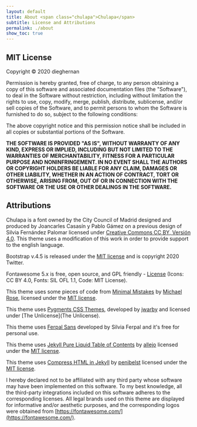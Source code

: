 ```yaml
---
layout: default
title: About <span class="chulapa">Chulapa</span>
subtitle: License and Attributions
permalink: ./about
show_toc: true
---
```



## MIT License

Copyright <span>&copy;</span> 2020 dieghernan

Permission is hereby granted, free of charge, to any person obtaining a copy of this software and associated documentation files (the "Software"), to deal in the Software without restriction, including without limitation the rights to use, copy, modify, merge, publish, distribute, sublicense, and/or sell copies of the Software, and to permit persons to whom the Software is furnished to do so, subject to the following conditions:

The above copyright notice and this permission notice shall be included in all
copies or substantial portions of the Software.

**THE SOFTWARE IS PROVIDED "AS IS", WITHOUT WARRANTY OF ANY KIND, EXPRESS OR
IMPLIED, INCLUDING BUT NOT LIMITED TO THE WARRANTIES OF MERCHANTABILITY,
FITNESS FOR A PARTICULAR PURPOSE AND NONINFRINGEMENT. IN NO EVENT SHALL THE
AUTHORS OR COPYRIGHT HOLDERS BE LIABLE FOR ANY CLAIM, DAMAGES OR OTHER
LIABILITY, WHETHER IN AN ACTION OF CONTRACT, TORT OR OTHERWISE, ARISING FROM,
OUT OF OR IN CONNECTION WITH THE SOFTWARE OR THE USE OR OTHER DEALINGS IN THE
SOFTWARE.**

## Attributions

<span class="chulapa">Chulapa</span> is a font owned by the City Council of Madrid designed and produced by Joancarles Casasín y Pablo Gámez on a previous design of Silvia Fernández Palomar licensed under [Creative Commons CC BY, Versión 4.0](https://creativecommons.org/licenses/by/4.0/). This theme uses a modification of this work in order to provide support to the english language.

Bootstrap v.4.5 is released under the [MIT license](https://github.com/twbs/bootstrap/blob/v4.5.0/LICENSE) and is copyright 2020 Twitter.

Fontawesome 5.x is free, open source, and GPL friendly - [License](https://fontawesome.com/license/free) (Icons: CC BY 4.0, Fonts: SIL OFL 1.1, Code: MIT License).

This theme uses some pieces of code from [Minimal Mistakes](https://mmistakes.github.io/minimal-mistakes/) by [Michael Rose](https://mademistakes.com/), licensed under the [MIT license](https://github.com/mmistakes/minimal-mistakes/blob/master/LICENSE).

This theme uses [Pygments CSS Themes](http://jwarby.github.io/jekyll-pygments-themes/languages/javascript.html), developed by [jwarby](https://github.com/jwarby/) and licensed under [The Unlicense](The Unlicense).

This theme uses [Ferpal Sans](https://www.silviaferpal.com/portfolio-1/ferpalsans) developed by Silvia Ferpal and it's free for personal use.

This theme uses [Jekyll Pure Liquid Table of Contents](https://github.com/allejo/jekyll-toc) by [allejo](https://github.com/allejo) licensed under the [MIT license](https://github.com/allejo/jekyll-toc/blob/master/LICENSE.MIT.md).

This theme uses [Compress HTML in Jekyll](http://jch.penibelst.de/) by [penibelst](https://github.com/penibelst) licensed under the [MIT license](https://github.com/penibelst/jekyll-compress-html/blob/master/LICENSE).

I hereby declared not to be affiliated with any third party whose software may have been implemented on this software. To my best knowledge, all the third-party integrations included on this software adheres to the corresponding licenses. All legal brands used on this theme are displayed for informative and/or aesthetic purposes, and the corresponding logos were obtained from [https://fontawesome.com/](https://fontawesome.com/). 

